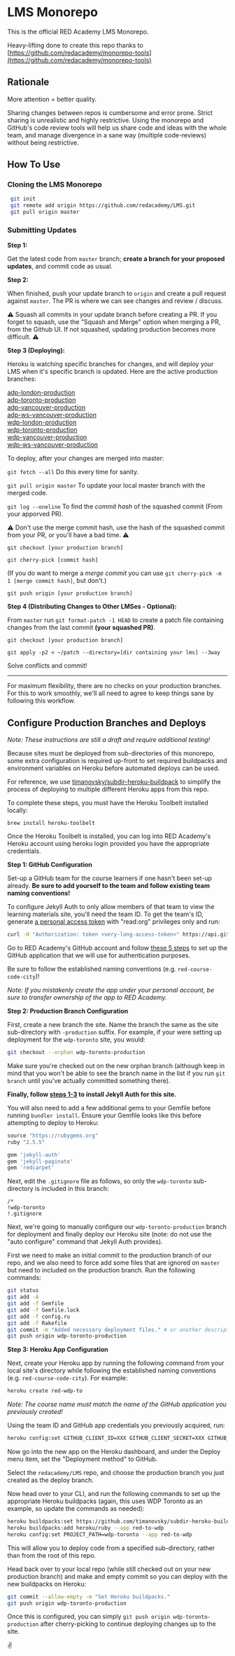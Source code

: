 # LMS Monorepo

This is the official RED Academy LMS Monorepo.

Heavy-lifting done to create this repo thanks to [https://github.com/redacademy/monorepo-tools](https://github.com/redacademy/monorepo-tools)

## Rationale

More attention = better quality.

Sharing changes between repos is cumbersome and error prone. Strict sharing is unrealistic and highly restrictive. Using the monorepo and GitHub's code review tools will help us share code and ideas with the whole team, and manage divergence in a sane way (multiple code-reviews) without being restrictive.

## How To Use

### Cloning the LMS Monorepo

```bash
 git init
 git remote add origin https://github.com/redacademy/LMS.git
 git pull origin master
```

### Submitting Updates

**Step 1:**

Get the latest code from `master` branch; **create a branch for your proposed updates**, and commit code as usual.

**Step 2:**

When finished, push your update branch to `origin` and create a pull request against `master`.
The PR is where we can see changes and review / discuss.

⚠️ Squash all commits in your update branch before creating a PR. If you forget to squash, use the "Squash and Merge" option when merging a PR, from the Github UI. If not squashed, updating production becomes more difficult. ⚠️

**Step 3 (Deploying):**

Heroku is watching specific branches for changes, and will deploy your LMS when it's specific branch is updated. Here are the active production branches:

[adp-london-production](https://github.com/redacademy/LMS/tree/adp-london-production)<br/>
[adp-toronto-production](https://github.com/redacademy/LMS/tree/adp-toronto-production)<br/>
[adp-vancouver-production](https://github.com/redacademy/LMS/tree/adp-vancouver-production)<br/>
[adp-ws-vancouver-production](https://github.com/redacademy/LMS/tree/adp-ws-vancouver-production)<br />
[wdp-london-production](https://github.com/redacademy/LMS/tree/wdp-london-production)<br/>
[wdp-toronto-production](https://github.com/redacademy/LMS/tree/wdp-toronto-production)<br/>
[wdp-vancouver-production](https://github.com/redacademy/LMS/tree/wdp-vancouver-production)<br/>
[wdp-ws-vancouver-production](https://github.com/redacademy/LMS/tree/wdp-ws-vancouver-production)<br />

To deploy, after your changes are merged into master:

`git fetch --all` Do this every time for sanity.

`git pull origin master` To update your local master branch with the merged code.

`git log --oneline` To find the _commit hash_ of the squashed commit (From your apporved PR).

⚠️ Don't use the merge commit hash, use the hash of the squashed commit from your PR, or you'll have a bad time. ⚠️

`git checkout [your production branch]`

`git cherry-pick [commit hash]`

(If you do want to merge a _merge commit_ you can use `git cherry-pick -m 1 [merge commit hash]`, but don't.)

`git push origin [your production branch]`

**Step 4 (Distributing Changes to Other LMSes - Optional):**

From `master` run `git format-patch -1 HEAD` to create a patch file containing changes from the last commit **(your squashed PR)**.

`git checkout [your production branch]`

`git apply -p2 < ~/patch --directory=[dir containing your lms] --3way`

Solve conflicts and commit!

---

For maximum flexibility, there are no checks on your production branches. For this to work smoothly, we'll all need to agree to keep things sane by following this workflow.

## Configure Production Branches and Deploys

_Note: These instructions are still a draft and require additional testing!_

Because sites must be deployed from sub-directories of this monorepo, some extra configuration is required up-front to set required buildpacks and environment variables on Heroku before automated deploys can be used.

For reference, we use [timanovsky/subdir-heroku-buildpack](https://github.com/timanovsky/subdir-heroku-buildpack) to simplify the process of deploying to multiple different Heroku apps from this repo.

To complete these steps, you must have the Heroku Toolbelt installed locally:

`brew install heroku-toolbelt`

Once the Heroku Toolbelt is installed, you can log into RED Academy's Heroku account using heroku login provided you have the appropriate credentials.

**Step 1: GitHub Configuration**

Set-up a GitHub team for the course learners if one hasn't been set-up already. **Be sure to add yourself to the team and follow existing team naming conventions!**

To configure Jekyll Auth to only allow members of that team to view the learning materials site, you'll need the team ID. To get the team's ID, generate [a personal access token](https://github.com/settings/tokens/new) with "read:org" privileges only and run:

```bash
curl -H "Authorization: token <very-long-access-token>" https://api.github.com/orgs/redacademy/teams
```

Go to RED Academy's GitHub account and follow [these 5 steps](https://github.com/benbalter/jekyll-auth/blob/master/docs/getting-started.md#create-a-github-application) to set up the GitHub application that we will use for authentication purposes.

Be sure to follow the established naming conventions (e.g. `red-course-code-city`)!

_Note: If you mistakenly create the app under your personal account, be sure to transfer ownership of the app to RED Academy._

**Step 2: Production Branch Configuration**

First, create a new branch the site. Name the branch the same as the site sub-directory with `-production` suffix. For example, if your were setting up deployment for the `wdp-toronto` site, you would:

```bash
git checkout --orphan wdp-toronto-production
```

Make sure you're checked out on the new orphan branch (although keep in mind that you won't be able to see the branch name in the list if you run `git branch` until you've actually committed something there).

**Finally, follow [steps 1-3](https://github.com/benbalter/jekyll-auth/blob/master/docs/getting-started.md#add-jekyll-auth-to-your-site) to install Jekyll Auth for this site.**

You will also need to add a few additional gems to your Gemfile before running `bundler install`. Ensure your Gemfile looks like this before attempting to deploy to Heroku:

```ruby
source "https://rubygems.org"
ruby "2.5.5"

gem 'jekyll-auth'
gem 'jekyll-paginate'
gem 'redcarpet'
```

Next, edit the `.gitignore` file as follows, so only the `wdp-toronto` sub-directory is included in this branch:

```
/*
!wdp-toronto
!.gitignore
```

Next, we're going to manually configure our `wdp-toronto-production` branch for deployment and finally deploy our Heroku site (note: do not use the "auto configure" command that Jekyll Auth provides).

First we need to make an initial commit to the production branch of our repo, and we also need to force add some files that are ignored on `master` but need to included on the production branch. Run the following commands:

```bash
git status
git add -A
git add -f Gemfile
git add -f Gemfile.lock
git add -f config.ru
git add -f Rakefile
git commit -m "Added necessary deployment files." # or another descriptive message
git push origin wdp-toronto-production
```

**Step 3: Heroku App Configuration**

Next, create your Heroku app by running the following command from your local site's directory while following the established naming conventions (e.g. `red-course-code-city`). For example:

```bash
heroku create red-wdp-to
```

_Note: The course name must match the name of the GitHub application you previously created!_

Using the team ID and GitHub app credentials you previously acquired, run:

```bash
heroku config:set GITHUB_CLIENT_ID=XXX GITHUB_CLIENT_SECRET=XXX GITHUB_TEAM_ID=XXX --app red-to-wpd
```

Now go into the new app on the Heroku dashboard, and under the Deploy menu item, set the "Deployment method" to GitHub.

Select the `redacademy/LMS` repo, and choose the production branch you just created as the deploy branch.

Now head over to your CLI, and run the following commands to set up the appropriate Heroku buildpacks (again, this uses WDP Toronto as an example, so update the commands as needed):

```bash
heroku buildpacks:set https://github.com/timanovsky/subdir-heroku-buildpack --app red-to-wdp
heroku buildpacks:add heroku/ruby --app red-to-wdp
heroku config:set PROJECT_PATH=wdp-toronto --app red-to-wdp
```

This will allow you to deploy code from a specified sub-directory, rather than from the root of this repo.

Head back over to your local repo (while still checked out on your new production branch) and make and empty commit so you can deploy with the new buildpacks on Heroku:

```bash
git commit --allow-empty -m "Set Heroku buildpacks."
git push origin wdp-toronto-production
```

Once this is configured, you can simply `git push origin wdp-toronto-production` after cherry-picking to continue deploying changes up to the site.

✌️
